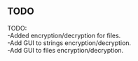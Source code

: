 ## TODO
TODO:<br/>
-Added encryption/decryption for files.<br/>
-Add GUI to strings encryption/decryption.<br/>
-Add GUI to files encryption/decryption.
